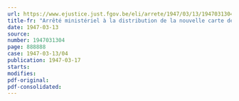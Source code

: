 ```yaml
---
url: https://www.ejustice.just.fgov.be/eli/arrete/1947/03/13/1947031304/justel
title-fr: "Arrêté ministériel à la distribution de la nouvelle carte de savon et des nouveaux timbres spéciaux de savon"
date: 1947-03-13
source:
number: 1947031304
page: 888888
case: 1947-03-13/04
publication: 1947-03-17
starts:
modifies:
pdf-original:
pdf-consolidated:
---
```


